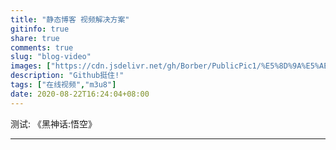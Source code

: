 ```yaml
---
title: "静态博客 视频解决方案"
gitinfo: true
share: true
comments: true
slug: "blog-video"
images: ["https://cdn.jsdelivr.net/gh/Borber/PublicPic1/%E5%8D%9A%E5%AE%A2%E5%9B%AD/wolai/wolai.png"] 
description: "Github挺住!"
tags: ["在线视频","m3u8"]
date: 2020-08-22T16:24:04+08:00
---
```


测试: 《黑神话:悟空》

---

<div id="dplayer"></div>
<script src="https://cdn.jsdelivr.net/gh/Borber/blog@master/static/JavaScript/hls.min.js"></script>
<script src="https://cdn.jsdelivr.net/gh/Borber/blog@master/static/JavaScript/DPlayer.min.js"></script>
<script >const dp = new DPlayer({container: document.getElementById('dplayer'),video: {url: "https://cdn.jsdelivr.net/gh/Borber/blog@master/static/JavaScript/DPlayer.min.js",type: 'customHls',customType: {customHls: function (video, player) {const hls = new Hls();hls.loadSource(video.src);hls.attachMedia(video);},},},});</script>




